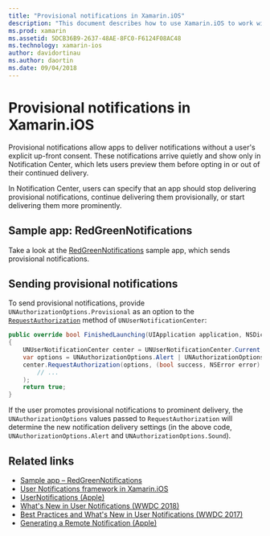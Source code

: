 ```yaml
---
title: "Provisional notifications in Xamarin.iOS"
description: "This document describes how to use Xamarin.iOS to work with provisional notifications. Provisional notifications, introduced in iOS 12, allow applications to send quiet notifications without explicit user permission."
ms.prod: xamarin
ms.assetid: 5DCB36B9-2637-48AE-8FC0-F6124F08AC48
ms.technology: xamarin-ios
author: davidortinau
ms.author: daortin
ms.date: 09/04/2018
---
```

# Provisional notifications in Xamarin.iOS

Provisional notifications allow apps to deliver notifications without a
user's explicit up-front consent. These notifications arrive quietly and
show only in Notification Center, which lets users preview them before
opting in or out of their continued delivery.

In Notification Center, users can specify that an app should stop
delivering provisional notifications, continue delivering them
provisionally, or start delivering them more prominently.

## Sample app: RedGreenNotifications

Take a look at the [RedGreenNotifications](/samples/xamarin/ios-samples/ios12-redgreennotifications)
 sample app, which sends provisional notifications.

## Sending provisional notifications

To send provisional notifications, provide
`UNAuthorizationOptions.Provisional` as an option to the
[`RequestAuthorization`](xref:UserNotifications.UNUserNotificationCenter.RequestAuthorization*)
method of `UNUserNotificationCenter`:

```csharp
public override bool FinishedLaunching(UIApplication application, NSDictionary launchOptions)
{
    UNUserNotificationCenter center = UNUserNotificationCenter.Current;
    var options = UNAuthorizationOptions.Alert | UNAuthorizationOptions.Sound | UNAuthorizationOptions.Provisional;
    center.RequestAuthorization(options, (bool success, NSError error) => {
        // ...
    );
    return true;
}
```

If the user promotes provisional notifications to prominent delivery, the
`UNAuthorizationOptions` values passed to `RequestAuthorization`
will determine the new notification delivery settings (in the above code,
`UNAuthorizationOptions.Alert` and `UNAuthorizationOptions.Sound`).

## Related links

- [Sample app – RedGreenNotifications](/samples/xamarin/ios-samples/ios12-redgreennotifications)
- [User Notifications framework in Xamarin.iOS](~/ios/platform/user-notifications/index.md)
- [UserNotifications (Apple)](https://developer.apple.com/documentation/usernotifications?language=objc)
- [What's New in User Notifications (WWDC 2018)](https://developer.apple.com/videos/play/wwdc2018/710/)
- [Best Practices and What's New in User Notifications (WWDC 2017)](https://developer.apple.com/videos/play/wwdc2017/708/)
- [Generating a Remote Notification (Apple)](https://developer.apple.com/documentation/usernotifications/setting_up_a_remote_notification_server/generating_a_remote_notification)